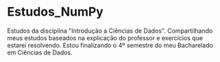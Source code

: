 # Estudos_NumPy
Estudos da disciplina "Introdução a Ciências de Dados". Compartilhando meus estudos baseados na explicação do professor e exercícios que estarei resolvendo. Estou finalizando o 4º semestre do meu Bacharelado em Ciências de Dados.
